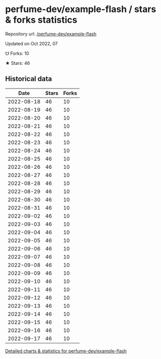 # perfume-dev/example-flash / stars & forks statistics

Repository url: [/perfume-dev/example-flash](https://github.com/perfume-dev/example-flash)

Updated on Oct 2022, 07

☋ Forks: 10

★ Stars: 46

## Historical data
| Date | Stars | Forks |
|------|-------|-------|
| 2022-08-18 | 46 | 10 | 
| 2022-08-19 | 46 | 10 | 
| 2022-08-20 | 46 | 10 | 
| 2022-08-21 | 46 | 10 | 
| 2022-08-22 | 46 | 10 | 
| 2022-08-23 | 46 | 10 | 
| 2022-08-24 | 46 | 10 | 
| 2022-08-25 | 46 | 10 | 
| 2022-08-26 | 46 | 10 | 
| 2022-08-27 | 46 | 10 | 
| 2022-08-28 | 46 | 10 | 
| 2022-08-29 | 46 | 10 | 
| 2022-08-30 | 46 | 10 | 
| 2022-08-31 | 46 | 10 | 
| 2022-09-02 | 46 | 10 | 
| 2022-09-03 | 46 | 10 | 
| 2022-09-04 | 46 | 10 | 
| 2022-09-05 | 46 | 10 | 
| 2022-09-06 | 46 | 10 | 
| 2022-09-07 | 46 | 10 | 
| 2022-09-08 | 46 | 10 | 
| 2022-09-09 | 46 | 10 | 
| 2022-09-10 | 46 | 10 | 
| 2022-09-11 | 46 | 10 | 
| 2022-09-12 | 46 | 10 | 
| 2022-09-13 | 46 | 10 | 
| 2022-09-14 | 46 | 10 | 
| 2022-09-15 | 46 | 10 | 
| 2022-09-16 | 46 | 10 | 
| 2022-09-17 | 46 | 10 | 


[Detailed charts & statistics for perfume-dev/example-flash](https://reviewgithub.com/rep/perfume-dev/example-flash)
